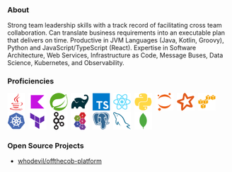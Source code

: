 ### About
Strong team leadership skills with a track record of facilitating cross team collaboration. Can translate business requirements into an executable plan that delivers on time. Productive in JVM Languages (Java, Kotlin, Groovy), Python and JavaScript/TypeScript (React). Expertise in Software Architecture, Web Services, Infrastructure as Code, Message Buses, Data Science, Kubernetes, and Observability.

### Proficiencies
<div>
  <a href="https://openjdk.org/"><img src="https://github.com/devicons/devicon/blob/master/icons/java/java-plain.svg" title="Java" alt="Java" width="40" height="40"/></a>&nbsp;
  <a href="https://kotlinlang.org/"><img src="https://github.com/devicons/devicon/blob/master/icons/kotlin/kotlin-plain.svg" title="Kotlin" alt="Kotlin" width="40" height="40"/></a>&nbsp;
  <a href="https://spring.io/projects/spring-boot"><img src="https://github.com/devongleeson/devongleeson/blob/main/resources/spring.svg" title="Spring" alt="Spring" width="40" height="40"/></a>&nbsp;
  <a href="https://gradle.org/"><img src="https://github.com/devicons/devicon/blob/master/icons/gradle/gradle-plain.svg" title="Gradle" alt="Gradle" width="40" height="40"/></a>&nbsp;
  <a href="https://www.typescriptlang.org/"><img src="https://github.com/devicons/devicon/blob/master/icons/typescript/typescript-plain.svg" title="TypeScript" alt="TypeScript" width="40" height="40"/></a>&nbsp;
  <a href="https://react.dev/"><img src="https://github.com/devicons/devicon/blob/master/icons/react/react-original.svg" title="React" alt="React" width="40" height="40"/></a>&nbsp;
  <a href="https://www.python.org/"><img src="https://github.com/devicons/devicon/blob/master/icons/python/python-plain.svg" title="Python" alt="Python" width="40" height="40"/></a>&nbsp;
  <a href="https://jupyter.org/"><img src="https://github.com/devongleeson/devongleeson/blob/main/resources/jupyter.svg" title="Jupyter" alt="Jupyter" width="40" height="40"/></a>&nbsp;
  <a href="https://spark.apache.org/"><img src="https://github.com/devongleeson/devongleeson/blob/main/resources/spark.svg" title="Apache Spark" alt="Apache Spark" width="40" height="40"/></a>&nbsp;
  <a href="https://aws.amazon.com/"><img src="https://github.com/devicons/devicon/blob/master/icons/amazonwebservices/amazonwebservices-original.svg" title="AWS" alt="AWS" width="40" height="40"/></a>&nbsp;
  <a href="https://kubernetes.io/"><img src="https://github.com/devicons/devicon/blob/master/icons/kubernetes/kubernetes-plain.svg"  title="Kubernetes" alt="Kubernetes" width="40" height="40"/></a>&nbsp;
  <a href="https://www.terraform.io/"><img src="https://github.com/devongleeson/devongleeson/blob/main/resources/terraform.svg" title="Terraform" alt="Terraform" width="40" height="40"/></a>&nbsp;
  <a href="https://kafka.apache.org/"><img src="https://github.com/devicons/devicon/blob/master/icons/apachekafka/apachekafka-original.svg" title="Apache Kafka" alt="Apache Kafka" width="40" height="40"/></a>&nbsp;
  <a href="https://activemq.apache.org/"><img src="https://github.com/devongleeson/devongleeson/blob/main/resources/activemq.svg" title="ActiveMQ" alt="ActiveMQ" width="40" height="40"/></a>&nbsp;
  <a href="https://www.postgresql.org/"><img src="https://github.com/devicons/devicon/blob/master/icons/postgresql/postgresql-plain.svg" title="PostgreSQL" alt="PostgreSQL" width="40" height="40"/></a>&nbsp;
  <a href="https://mariadb.org/"><img src="https://github.com/devicons/devicon/blob/master/icons/mysql/mysql-plain.svg" title="MySQL"  alt="MySQL" width="40" height="40"/></a>&nbsp;
  <a href="https://www.mongodb.com/"><img src="https://github.com/devicons/devicon/blob/master/icons/mongodb/mongodb-plain.svg" title="MongoDB" alt="MongoDB" width="40" height="40"/></a>&nbsp;
</div>

### Open Source Projects
- [whodevil/offthecob-platform](https://github.com/whodevil/offthecob-platform)
